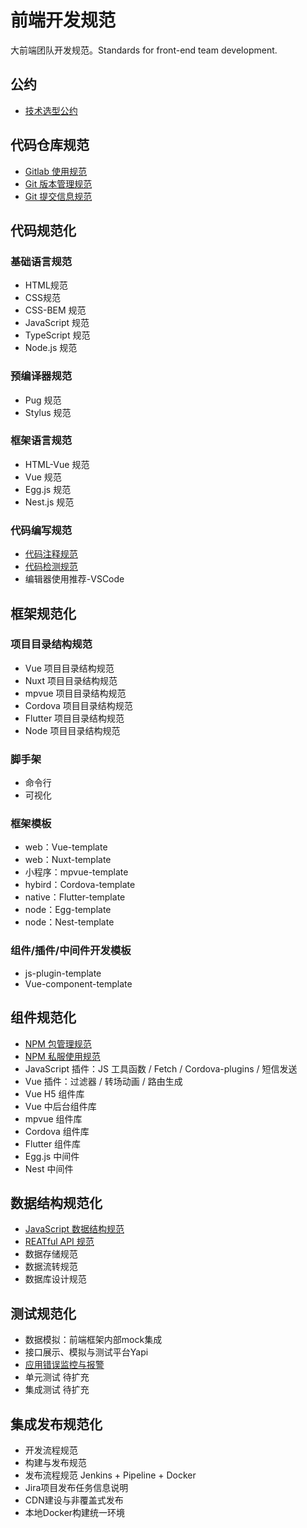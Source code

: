 # 前端开发规范

大前端团队开发规范。Standards for front-end team development.

## 公约

* [技术选型公约](convention.md)

## 代码仓库规范

* [Gitlab 使用规范](code-repository/gitlab-usage.md)
* [Git 版本管理规范](code-repository/git-workflow.md)
* [Git 提交信息规范](code-repository/git-commit-message.md)

## 代码规范化

### 基础语言规范

* HTML规范
* CSS规范
* CSS-BEM 规范
* JavaScript 规范
* TypeScript 规范
* Node.js 规范

### 预编译器规范

* Pug 规范
* Stylus 规范

### 框架语言规范

* HTML-Vue 规范
* Vue 规范
* Egg.js 规范
* Nest.js 规范

### 代码编写规范

* [代码注释规范](code-edit/code-comment.md)
* [代码检测规范](code-edit/code-lint.md)
* 编辑器使用推荐-VSCode

## 框架规范化

### 项目目录结构规范

* Vue 项目目录结构规范
* Nuxt 项目目录结构规范
* mpvue 项目目录结构规范
* Cordova 项目目录结构规范
* Flutter 项目目录结构规范
* Node 项目目录结构规范

### 脚手架

* 命令行
* 可视化

### 框架模板

* web：Vue-template
* web：Nuxt-template
* 小程序：mpvue-template
* hybird：Cordova-template
* native：Flutter-template
* node：Egg-template
* node：Nest-template

### 组件/插件/中间件开发模板

* js-plugin-template
* Vue-component-template

## 组件规范化

* [NPM 包管理规范](components/npm-package.md)
* [NPM 私服使用规范](components/npm-private-server.md)
* JavaScript 插件：JS 工具函数 / Fetch / Cordova-plugins / 短信发送
* Vue 插件：过滤器 / 转场动画 / 路由生成
* Vue H5 组件库
* Vue 中后台组件库
* mpvue 组件库
* Cordova 组件库
* Flutter 组件库
* Egg.js 中间件
* Nest 中间件

## 数据结构规范化

* [JavaScript 数据结构规范](data/structure.md)
* [REATful API 规范](data/restful-api.md)
* 数据存储规范
* 数据流转规范
* 数据库设计规范

## 测试规范化

* 数据模拟：前端框架内部mock集成
* 接口展示、模拟与测试平台Yapi
* [应用错误监控与报警](test/client-error-monitor.md)
* 单元测试 待扩充
* 集成测试 待扩充

## 集成发布规范化

* 开发流程规范
* 构建与发布规范
* 发布流程规范 Jenkins + Pipeline + Docker
* Jira项目发布任务信息说明
* CDN建设与非覆盖式发布
* 本地Docker构建统一环境

